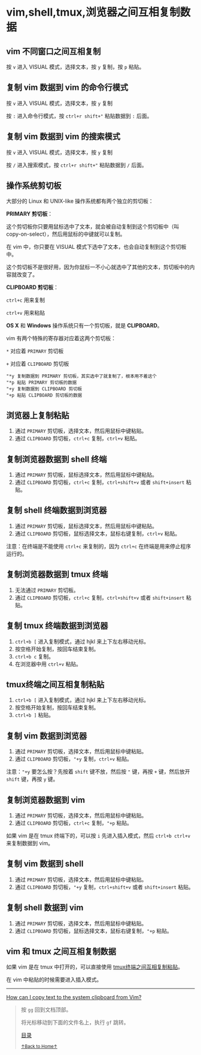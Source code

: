 # vim,shell,tmux,浏览器之间互相复制数据

## vim 不同窗口之间互相复制

按 `v` 进入 VISUAL 模式，选择文本，按 `y` 复制，按 `p` 粘贴。

## 复制 vim 数据到 vim 的命令行模式

按 `v` 进入 VISUAL 模式，选择文本，按 `y` 复制

按 `:` 进入命令行模式，按 `ctrl+r shift+"` 粘贴数据到 `:` 后面。

## 复制 vim 数据到 vim 的搜索模式

按 `v` 进入 VISUAL 模式，选择文本，按 `y` 复制

按 `/` 进入搜索模式，按 `ctrl+r shift+"` 粘贴数据到 `/` 后面。

## 操作系统剪切板

大部分的 Linux 和 UNIX-like 操作系统都有两个独立的剪切板：

**PRIMARY 剪切板**：

这个剪切板你只要用鼠标选中了文本，就会被自动复制到这个剪切板中（叫 copy-on-select），然后用鼠标的中键就可以复制。

在 vim 中，你只要在 VISUAL 模式下选中了文本，也会自动复制到这个剪切板中。

这个剪切板不是很好用，因为你鼠标一不小心就选中了其他的文本，剪切板中的内容就改变了。

**CLIPBOARD 剪切板**：

`ctrl+c` 用来复制

`ctrl+v` 用来粘贴

**OS X** 和 **Windows** 操作系统只有一个剪切板，就是 **CLIPBOARD**。

vim 有两个特殊的寄存器对应着这两个剪切板：

`*` 对应着 `PRIMARY` 剪切板

`+` 对应着 `CLIPBOARD` 剪切板

```
"*y 复制数据到 PRIMARY 剪切板，其实选中了就复制了，根本用不着这个
"*p 粘贴 PRIMARY 剪切板的数据
"+y 复制数据到 CLIPBOARD 剪切板
"+p 粘贴 CLIPBOARD 剪切板的数据
```

## 浏览器上复制粘贴

1. 通过 `PRIMARY` 剪切板，选择文本，然后用鼠标中键粘贴。
2. 通过 `CLIPBOARD` 剪切板，`ctrl+c` 复制，`ctrl+v` 粘贴。

## 复制浏览器数据到 shell 终端

1. 通过 `PRIMARY` 剪切板，鼠标选择文本，然后用鼠标中键粘贴。
2. 通过 `CLIPBOARD` 剪切板，`ctrl+c` 复制，`ctrl+shift+v` 或者 `shift+insert` 粘贴。

## 复制 shell 终端数据到浏览器

1. 通过 `PRIMARY` 剪切板，鼠标选择文本，然后用鼠标中键粘贴。
2. 通过 `CLIPBOARD` 剪切板，鼠标选择文本，鼠标右键复制，`ctrl+v` 粘贴。

注意：在终端是不能使用 `ctrl+c` 来复制的，因为 `ctrl+c` 在终端是用来停止程序运行的。

## 复制浏览器数据到 tmux 终端

1. 无法通过 `PRIMARY` 剪切板。
2. 通过 `CLIPBOARD` 剪切板，`ctrl+c` 复制，`ctrl+shift+v` 或者 `shift+insert` 粘贴。

## 复制 tmux 终端数据到浏览器

1. `ctrl+b [` 进入复制模式，通过 hjkl 来上下左右移动光标。
2. 按空格开始复制，按回车结束复制。
3. `ctrl+b c` 复制。
4. 在浏览器中用 `ctrl+v` 粘贴。

## tmux终端之间互相复制粘贴

1. `ctrl+b [` 进入复制模式，通过 hjkl 来上下左右移动光标。
2. 按空格开始复制，按回车结束复制。
3. `ctrl+b ]` 粘贴。

## 复制 vim 数据到浏览器

1. 通过 `PRIMARY` 剪切板，选择文本，然后用鼠标中键粘贴。
2. 通过 `CLIPBOARD` 剪切板，`"+y` 复制，`ctrl+v` 粘贴。

注意：`"+y` 要怎么按？先按着 `shift` 键不放，然后按 `"` 键，再按 `+`
键，然后放开 `shift` 键，再按 `y` 键。

## 复制浏览器数据到 vim

1. 通过 `PRIMARY` 剪切板，选择文本，然后用鼠标中键粘贴。
2. 通过 `CLIPBOARD` 剪切板，`ctrl+c` 复制，`"+p` 粘贴。

如果 vim 是在 tmux 终端下的，可以按 `i` 先进入插入模式，然后 `ctrl+b ctrl+v`
来复制数据到 vim。

## 复制 vim 数据到 shell

1. 通过 `PRIMARY` 剪切板，选择文本，然后用鼠标中键粘贴。
2. 通过 `CLIPBOARD` 剪切板，`"+y` 复制，`ctrl+shift+v` 或者 `shift+insert` 粘贴。

## 复制 shell 数据到 vim

1. 通过 `PRIMARY` 剪切板，选择文本，然后用鼠标中键粘贴。
2. 通过 `CLIPBOARD` 剪切板，鼠标选择文本，鼠标右键复制，`"+p` 粘贴。

## vim 和 tmux 之间互相复制数据

如果 vim 是在 tmux 中打开的，可以直接使用 [tmux终端之间互相复制粘贴](#tmux终端之间互相复制粘贴)。

在 vim 中粘贴的时候需要进入插入模式。

* * *

[How can I copy text to the system clipboard from Vim?](https://vi.stackexchange.com/questions/84/how-can-i-copy-text-to-the-system-clipboard-from-vim)

> 按 `gg` 回到文档顶部。
>
> 将光标移动到下面的文件名上，执行 `gf` 跳转。
>
> [目录](README.md)
>
> <a href='https://github.com/MDGSF/MyVim'><small>↑Back to Home↑</small></a>

